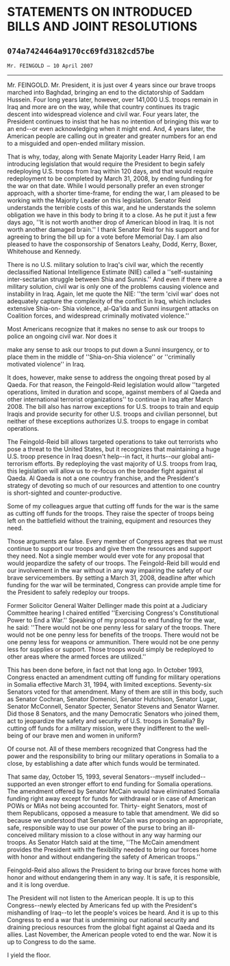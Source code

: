 # STATEMENTS ON INTRODUCED BILLS AND JOINT RESOLUTIONS
## `074a7424464a9170cc69fd3182cd57be`
`Mr. FEINGOLD — 10 April 2007`

---


Mr. FEINGOLD. Mr. President, it is just over 4 years since our brave 
troops marched into Baghdad, bringing an end to the dictatorship of 
Saddam Hussein. Four long years later, however, over 141,000 U.S. 
troops remain in Iraq and more are on the way, while that country 
continues its tragic descent into widespread violence and civil war. 
Four years later, the President continues to insist that he has no 
intention of bringing this war to an end--or even acknowledging when it 
might end. And, 4 years later, the American people are calling out in 
greater and greater numbers for an end to a misguided and open-ended 
military mission.

That is why, today, along with Senate Majority Leader Harry Reid, I 
am introducing legislation that would require the President to begin 
safely redeploying U.S. troops from Iraq within 120 days, and that 
would require redeployment to be completed by March 31, 2008, by ending 
funding for the war on that date. While I would personally prefer an 
even stronger approach, with a shorter time-frame, for ending the war, 
I am pleased to be working with the Majority Leader on this 
legislation. Senator Reid understands the terrible costs of this war, 
and he understands the solemn obligation we have in this body to bring 
it to a close. As he put it just a few days ago, ''It is not worth 
another drop of American blood in Iraq. It is not worth another damaged 
brain.'' I thank Senator Reid for his support and for agreeing to bring 
the bill up for a vote before Memorial Day. I am also pleased to have 
the cosponsorship of Senators Leahy, Dodd, Kerry, Boxer, Whitehouse and 
Kennedy.

There is no U.S. military solution to Iraq's civil war, which the 
recently declassified National Intelligence Estimate (NIE) called a 
''self-sustaining inter-sectarian struggle between Shia and Sunnis.'' 
And even if there were a military solution, civil war is only one of 
the problems causing violence and instability in Iraq. Again, let me 
quote the NIE: ''the term 'civil war' does not adequately capture the 
complexity of the conflict in Iraq, which includes extensive Shia-on-
Shia violence, al-Qa'ida and Sunni insurgent attacks on Coalition 
forces, and widespread criminally motivated violence.''

Most Americans recognize that it makes no sense to ask our troops to 
police an ongoing civil war. Nor does it


make any sense to ask our troops to put down a Sunni insurgency, or to 
place them in the middle of ''Shia-on-Shia violence'' or ''criminally 
motivated violence'' in Iraq.

It does, however, make sense to address the ongoing threat posed by 
al Qaeda. For that reason, the Feingold-Reid legislation would allow 
''targeted operations, limited in duration and scope, against members 
of al Qaeda and other international terrorist organizations'' to 
continue in Iraq after March 2008. The bill also has narrow exceptions 
for U.S. troops to train and equip Iraqis and provide security for 
other U.S. troops and civilian personnel, but neither of these 
exceptions authorizes U.S. troops to engage in combat operations.

The Feingold-Reid bill allows targeted operations to take out 
terrorists who pose a threat to the United States, but it recognizes 
that maintaining a huge U.S. troop presence in Iraq doesn't help--in 
fact, it hurts--our global anti-terrorism efforts. By redeploying the 
vast majority of U.S. troops from Iraq, this legislation will allow us 
to re-focus on the broader fight against al Qaeda. Al Qaeda is not a 
one country franchise, and the President's strategy of devoting so much 
of our resources and attention to one country is short-sighted and 
counter-productive.

Some of my colleagues argue that cutting off funds for the war is the 
same as cutting off funds for the troops. They raise the specter of 
troops being left on the battlefield without the training, equipment 
and resources they need.

Those arguments are false. Every member of Congress agrees that we 
must continue to support our troops and give them the resources and 
support they need. Not a single member would ever vote for any proposal 
that would jeopardize the safety of our troops. The Feingold-Reid bill 
would end our involvement in the war without in any way impairing the 
safety of our brave servicemembers. By setting a March 31, 2008, 
deadline after which funding for the war will be terminated, Congress 
can provide ample time for the President to safely redeploy our troops.

Former Solicitor General Walter Dellinger made this point at a 
Judiciary Committee hearing I chaired entitled ''Exercising Congress's 
Constitutional Power to End a War.'' Speaking of my proposal to end 
funding for the war, he said: ''There would not be one penny less for 
salary of the troops. There would not be one penny less for benefits of 
the troops. There would not be one penny less for weapons or 
ammunition. There would not be one penny less for supplies or support. 
Those troops would simply be redeployed to other areas where the armed 
forces are utilized.''

This has been done before, in fact not that long ago. In October 
1993, Congress enacted an amendment cutting off funding for military 
operations in Somalia effective March 31, 1994, with limited 
exceptions. Seventy-six Senators voted for that amendment. Many of them 
are still in this body, such as Senator Cochran, Senator Domenici, 
Senator Hutchison, Senator Lugar, Senator McConnell, Senator Specter, 
Senator Stevens and Senator Warner. Did those 8 Senators, and the many 
Democratic Senators who joined them, act to jeopardize the safety and 
security of U.S. troops in Somalia? By cutting off funds for a military 
mission, were they indifferent to the well-being of our brave men and 
women in uniform?

Of course not. All of these members recognized that Congress had the 
power and the responsibility to bring our military operations in 
Somalia to a close, by establishing a date after which funds would be 
terminated.

That same day, October 15, 1993, several Senators--myself included--
supported an even stronger effort to end funding for Somalia 
operations. The amendment offered by Senator McCain would have 
eliminated Somalia funding right away except for funds for withdrawal 
or in case of American POWs or MIAs not being accounted for. Thirty-
eight Senators, most of them Republicans, opposed a measure to table 
that amendment. We did so because we understood that Senator McCain was 
proposing an appropriate, safe, responsible way to use our power of the 
purse to bring an ill-conceived military mission to a close without in 
any way harming our troops. As Senator Hatch said at the time, ''The 
McCain amendment provides the President with the flexibility needed to 
bring our forces home with honor and without endangering the safety of 
American troops.''

Feingold-Reid also allows the President to bring our brave forces 
home with honor and without endangering them in any way. It is safe, it 
is responsible, and it is long overdue.

The President will not listen to the American people. It is up to 
this Congress--newly elected by Americans fed up with the President's 
mishandling of Iraq--to let the people's voices be heard. And it is up 
to this Congress to end a war that is undermining our national security 
and draining precious resources from the global fight against al Qaeda 
and its allies. Last November, the American people voted to end the 
war. Now it is up to Congress to do the same.

I yield the floor.